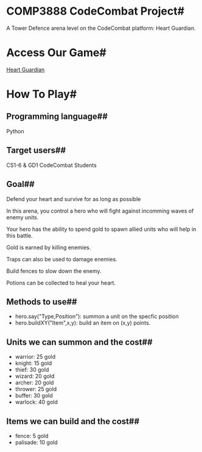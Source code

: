 # **COMP3888 CodeCombat Project**#
A Tower Defence arena level on the CodeCombat platform: Heart Guardian.

# Access Our Game#
[Heart Guardian](https://codecombat.com/play/level/treacherous-tower-defense)

# How To Play#
## Programming language##
Python

## Target users##
CS1-6 & GD1 CodeCombat Students

## Goal##
Defend your heart and survive for as long as possible

In this arena, you control a hero who will fight against incomming waves of enemy units.

Your hero has the ability to spend gold to spawn allied units who will help in this battle.

Gold is earned by killing enemies.

Traps can also be used to damage enemies.

Build fences to slow down the enemy.

Potions can be collected to heal your heart.

## Methods to use##
* hero.say("Type,Position"): summon a unit on the specfic position
* hero.buildXY("Item",x,y): build an item on (x,y) points.


## Units we can summon and the cost##
+ warrior: 25 gold
+ knight: 15 gold
+ thief: 30 gold
+ wizard: 20 gold
+ archer: 20 gold
+ thrower: 25 gold
+ buffer: 30 gold
+ warlock: 40 gold

## Items we can build and the cost##
+ fence: 5 gold
+ palisade: 10 gold
